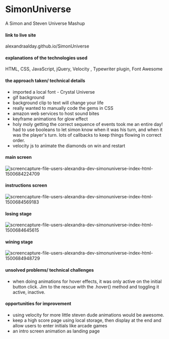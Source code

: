 # SimonUniverse
A Simon and Steven Universe Mashup
#### link to live site
alexandraalday.github.io/SimonUniverse

#### explanations of the technologies used
HTML, CSS, JavaScript, jQuery, Velocity , Typewriter plugin, Font Awesome


#### the approach taken/ technical details
* imported a local font - Crystal Universe
* gif background
* background clip to text will change your life
* really wanted to manually code the gems in CSS
* amazon web services to host sound bites
* keyframe animations for glow effect
* holy moly getting the correct sequence of events took me an entire day! had to use booleans to let simon know when it was his turn, and when it was the player's turn. lots of callbacks to keep things flowing in correct order.
* velocity js to animate the diamonds on win and restart 

#### main screen
![screencapture-file-users-alexandra-dev-simonuniverse-index-html-1500684224709](https://user-images.githubusercontent.com/17508245/28486892-3b4545f6-6e3c-11e7-8659-482f92f0d86e.png)

#### instructions screen
![screencapture-file-users-alexandra-dev-simonuniverse-index-html-1500684569183](https://user-images.githubusercontent.com/17508245/28486951-fc22ce56-6e3c-11e7-989f-e37278113bb6.png)

#### losing stage
![screencapture-file-users-alexandra-dev-simonuniverse-index-html-1500684645615](https://user-images.githubusercontent.com/17508245/28486968-2a5a3bba-6e3d-11e7-9f72-0ca5e644de66.png)

#### wining stage
![screencapture-file-users-alexandra-dev-simonuniverse-index-html-1500684948729](https://user-images.githubusercontent.com/17508245/28487009-de5d4472-6e3d-11e7-8851-f071aff1b3c4.png)

#### unsolved problems/ technical challenges
* when doing animations for hover effects, it was only active on the initial button click. Jim to the rescue with the .hover() method and toggling it active, inactive. 

#### opportunities for improvement
* using velocity for more little steven dude animations would be awesome. 
* keep a high score page using local storage, then display at the end and allow users to enter initials like arcade games
* an intro screen animation as landing page



